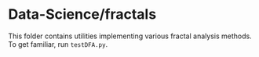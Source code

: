 # Data-Science/fractals
This folder contains utilities implementing various fractal analysis methods. To get familiar, run `testDFA.py`.